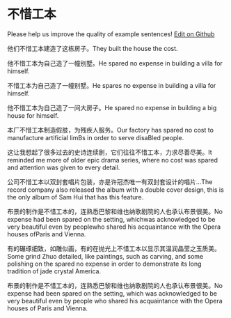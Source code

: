 # 不惜工本

Please help us improve the quality of example sentences! [Edit on Github](https://github.com/jiyushe/jiyu-example-sentence-source/blob/main/chinese/buxigongben.md)

<p><span class="chinese">他们不惜工本建造了这栋房子。</span><span class="english">They built the house the cost.</span></p>

<p><span class="chinese">他不惜工本为自己造了一幢别墅。</span><span class="english">He spared no expense in building a villa for himself.</span></p>

<p><span class="chinese">不惜工本为自己造了一幢别墅。</span><span class="english">He spares no expense in building a villa for himself.</span></p>

<p><span class="chinese">他不惜工本为自己造了一间大房子。</span><span class="english">He spared no expense in building a big house for himself.</span></p>

<p><span class="chinese">本厂不惜工本制造假肢，为残疾人服务。</span><span class="english">Our factory has spared no cost to manufacture artificial limBs in order to serve disaBled people.</span></p>

<p><span class="chinese">这让我想起了很多过去的史诗连续剧，它们往往不惜工本，力求尽善尽美。</span><span class="english">It reminded me more of older epic drama series, where no cost was spared and attention was given to every detail.</span></p>

<p><span class="chinese">公司不惜工本以双封套唱片包装，亦是许冠杰唯一有双封套设计的唱片…</span><span class="english">The record company also released the album with a double cover design, this is the only album of Sam Hui that has this feature.</span></p>

<p><span class="chinese">布景的制作是不惜工本的，连熟悉巴黎和维也纳歌剧院的人也承认布景很美。</span><span class="english">No expense had been spared on the setting, whichwas acknowledged to be very beautiful even by peoplewho shared his acquaintance with the Opera houses ofParis and Vienna.</span></p>

<p><span class="chinese">有的碾琢细致，如雕似画，有的在抛光上不惜工本以显示其温润晶莹之玉质美。</span><span class="english">Some grind Zhuo detailed, like paintings, such as carving, and some polishing on the spared no expense in order to demonstrate its long tradition of jade crystal America.</span></p>

<p><span class="chinese">布景的制作是不惜工本的，连熟悉巴黎和维也纳歌剧院的人也承认布景很美。</span><span class="english">No expense had been spared on the setting, which was acknowledged to be very beautiful even by people who shared his acquaintance with the Opera houses of Paris and Vienna.</span></p>

